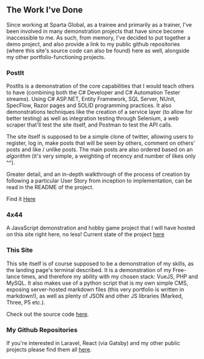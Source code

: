 ## The Work I've Done

Since working at Sparta Global, as a trainee and primarily as a trainer, I've been involved in many demonstration projects that have since become inaccessible to me. As such, from memory, I've decided to put together a demo project, and also provide a link to my public github repositories (where this site's source code can also be found) here as well, alongside my other portfolio-functioning projects.

### PostIt

PostIts is a demonstration of the core capabilities that I would teach others to have (combining both the C# Developer and C# Automation Tester streams). Using C# ASP.NET, Entity Framework, SQL Server, NUnit, SpecFlow, Razor pages and SOLID programming practices. It also demonstrations techniques like the creation of a service layer (to allow for better testing) as well as integration testing through Selenium, a web scraper that'll test the site itself, and Postman to test the API calls.

The site itself is supposed to be a simple clone of twitter, allowing users to register, log in, make posts that will be seen by others, comment on others' posts and like / unlike posts. The main posts are also ordered based on an *algorithm* (it's very simple, a weighting of recency and number of likes only ^^).

Greater detail, and an in-depth walkthrough of the process of creation by following a particular User Story from inception to implementation, can be read in the README of the project.

Find it [Here](https://github.com/Tamillis/PostIt)

### 4x44

A JavaScript demonstration and hobby game project that I will have hosted on this site right here, no less! Current state of the project [here](https://github.com/Tamillis/4x44)

### This Site

This site itself is of course supposed to be a demonstration of my skills, as the landing page's terminal described. It is a demonstration of my Free-lance times, and therefore my ability with my chosen stack: VueJS, PHP and MySQL. It also makes use of a python script that is my own simple CMS, exposing server-hosted markdown files (this very portfolio is written in markdown!), as well as plenty of JSON and other JS libraries (Marked, Three, P5 etc.).

Check out the source code [here](https://github.com/Tamillis/Personal_Site_2).

### My Github Repositories
If you're interested in Laravel, React (via Gatsby) and my other public projects please find them all [here](https://github.com/Tamillis?tab=repositories&q=&type=public).
